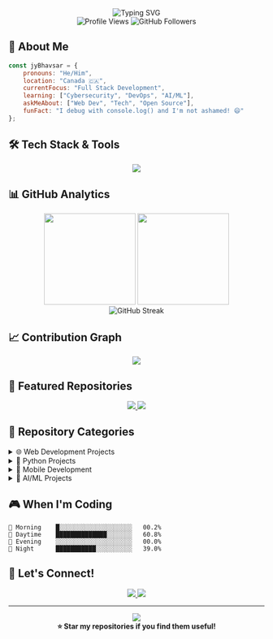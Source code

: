 <div align="center">
  <img src="https://readme-typing-svg.herokuapp.com?font=Fira+Code&size=30&duration=3000&pause=1000&color=00D9FF&center=true&vCenter=true&width=600&lines=Hi+there%2C+I'm+JY+Bhavsar!+%F0%9F%91%8B;Cyber+Security+Learing+Analyst;Always+Learning+New+Tech!;Welcome+to+my+GitHub!" alt="Typing SVG" />
</div>

<div align="center">
  <img src="https://komarev.com/ghpvc/?username=JYbhavsar12&color=blueviolet&style=flat-square&label=Profile+Views" alt="Profile Views" />
  <img src="https://img.shields.io/github/followers/JYbhavsar12?label=Followers&style=social" alt="GitHub Followers" />
</div>

## 🚀 About Me

```javascript
const jyBhavsar = {
    pronouns: "He/Him",
    location: "Canada 🇨🇦",
    currentFocus: "Full Stack Development",
    learning: ["Cybersecurity", "DevOps", "AI/ML"],
    askMeAbout: ["Web Dev", "Tech", "Open Source"],
    funFact: "I debug with console.log() and I'm not ashamed! 😄"
};
```

## 🛠️ Tech Stack & Tools

<div align="center">
  <img src="https://skillicons.dev/icons?i=js,ts,python,java,react,nodejs,express,mysql,git,docker,aws,linux,vscode&perline=7" />
</div>

## 📊 GitHub Analytics

<div align="center">
  <img height="180em" src="https://github-readme-stats.vercel.app/api?username=JYbhavsar12&show_icons=true&theme=tokyonight&include_all_commits=true&count_private=true"/>
  <img height="180em" src="https://github-readme-stats.vercel.app/api/top-langs/?username=JYbhavsar12&layout=compact&langs_count=8&theme=tokyonight"/>
</div>

<div align="center">
  <img src="https://github-readme-streak-stats.herokuapp.com/?user=JYbhavsar12&theme=tokyonight" alt="GitHub Streak" />
</div>


## 📈 Contribution Graph
<div align="center">
  <img src="https://github-readme-activity-graph.vercel.app/graph?username=JYbhavsar12&theme=tokyo-night&bg_color=1a1b27&color=70a5fd&line=bf91f3&point=38bdae&area=true&hide_border=true" />
</div>

## 🎯 Featured Repositories

<div align="center">
  <a href="https://github.com/JYbhavsar12?tab=repositories&sort=stargazers">
    <img src="[https://github.com/Jybhavsar12/nakul.git&theme=tokyonight](https://github-readme-stats.vercel.app/api/pin/?username=JYbhavsar12&repo=another-cool-repo&theme=tokyonight)" />
  </a>
  <a href="https://github.com/JYbhavsar12?tab=repositories&sort=updated">
    <img src="https://github-readme-stats.vercel.app/api/pin/?username=JYbhavsar12&repo=another-cool-repo&theme=tokyonight" />
  </a>
</div>

## 📂 Repository Categories

<details>
<summary>🌐 Web Development Projects</summary>

- **Frontend Projects**: React, Vue.js, Angular applications
- **Backend APIs**: Node.js, Express, REST APIs
- **Full Stack**: Complete web applications

[🔗 View All Web Projects](https://github.com/JYbhavsar12)

</details>

<details>
<summary>🐍 Python Projects</summary>

- **Data Science**: Analysis and visualization projects
- **Automation**: Scripts and tools
- **Web Scraping**: Data collection projects

[🔗 View All Python Projects](https://github.com/JYbhavsar12)

</details>

<details>
<summary>📱 Mobile Development</summary>

- **React Native**: Cross-platform mobile apps
- **Flutter**: Mobile applications

[🔗 View All Mobile Projects](https://github.com/JYbhavsar12)

</details>

<details>
<summary>🤖 AI/ML Projects</summary>

- **Machine Learning**: ML models and experiments
- **Deep Learning**: Neural network projects
- **Data Analysis**: Statistical analysis projects

[🔗 View All Cybersecurity](https://github.com/JYbhavsar12?tab=repositories&q=ml+OR+ai+OR+machine+learning&type=&language=&sort=)

</details>

## 🎮 When I'm Coding

```text
🌅 Morning    █░░░░░░░░░░░░░░░░░░░░   00.2%
🌆 Daytime    ██████████████░░░░░░░   60.8%
🌃 Evening    ░░░░░░░░░░░░░░░░░░░░░   00.0%
🌙 Night      ███████████░░░░░░░░░░   39.0%
```

## 🤝 Let's Connect!

<div align="center">
  <a href="https://linkedin.com/in/yourprofile">
    <img src="https://img.shields.io/badge/LinkedIn-0077B5?style=for-the-badge&logo=linkedin&logoColor=white" />
  </a>
  <a href="mailto:jyotbhavsar2003@gmail.com">
    <img src="https://img.shields.io/badge/Gmail-D14836?style=for-the-badge&logo=gmail&logoColor=white" />
  </a>
</div>

---

<div align="center">
  <img src="https://quotes-github-readme.vercel.app/api?type=horizontal&theme=tokyonight" />
</div>

<div align="center">
  <b>⭐️ Star my repositories if you find them useful!</b>
</div>
